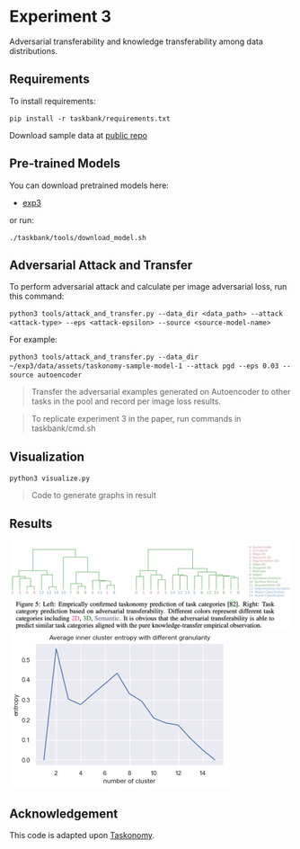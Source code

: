 # Experiment 3
Adversarial transferability and knowledge transferability among data distributions.

## Requirements

To install requirements:

```
pip install -r taskbank/requirements.txt
```

Download sample data at [public repo](https://github.com/alexsax/taskonomy-sample-model-1)

## Pre-trained Models

You can download pretrained models here:

- [exp3](https://github.com/StanfordVL/taskonomy/tree/master/taskbank) 

or run:

```
./taskbank/tools/download_model.sh
```

## Adversarial Attack and Transfer
To perform adversarial attack and calculate per image adversarial loss, run this command:
```
python3 tools/attack_and_transfer.py --data_dir <data_path> --attack <attack-type> --eps <attack-epsilon> --source <source-model-name>
```
For example:
```
python3 tools/attack_and_transfer.py --data_dir ~/exp3/data/assets/taskonomy-sample-model-1 --attack pgd --eps 0.03 --source autoencoder
```
> Transfer the adversarial examples generated on Autoencoder to other tasks in the pool and record per image loss results.

> To replicate experiment 3 in the paper, run commands in taskbank/cmd.sh

## Visualization
```
python3 visualize.py
```
> Code to generate graphs in result

## Results
![exp3](fig5.png)
![exp3](fig6.png)

## Acknowledgement
This code is adapted upon [Taskonomy](https://github.com/StanfordVL/taskonomy).
